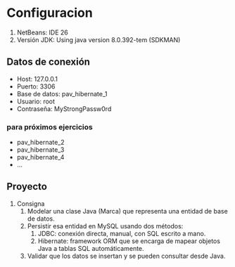 # Configuracion

1. NetBeans:       IDE 26
2. Versión JDK:    Using java version 8.0.392-tem (SDKMAN)

## Datos de conexión

- Host: 127.0.0.1
- Puerto: 3306
- Base de datos: pav_hibernate_1
- Usuario: root
- Contraseña: MyStrongPassw0rd

### para próximos ejercicios

- pav_hibernate_2
- pav_hibernate_3
- pav_hibernate_4
- ...

## Proyecto

1. Consigna
    1. Modelar una clase Java (Marca) que representa una entidad de base de datos.
    2. Persistir esa entidad en MySQL usando dos métodos:
        1. JDBC: conexión directa, manual, con SQL escrito a mano.
        2. Hibernate: framework ORM que se encarga de mapear objetos Java a tablas SQL automáticamente.
    3. Validar que los datos se insertan y se pueden consultar desde Java.
